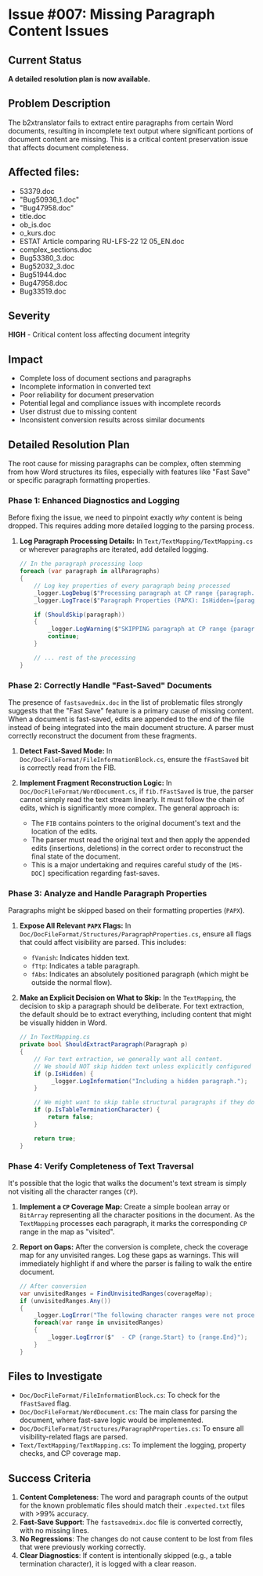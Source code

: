 # Issue #007: Missing Paragraph Content Issues

## Current Status
**A detailed resolution plan is now available.**

## Problem Description
The b2xtranslator fails to extract entire paragraphs from certain Word documents, resulting in incomplete text output where significant portions of document content are missing. This is a critical content preservation issue that affects document completeness.

## Affected files:

- 53379.doc
- "Bug50936_1.doc"
- "Bug47958.doc"
- title.doc
- ob_is.doc
- o_kurs.doc
- ESTAT Article comparing RU-LFS-22 12 05_EN.doc
- complex_sections.doc
- Bug53380_3.doc
- Bug52032_3.doc
- Bug51944.doc
- Bug47958.doc
- Bug33519.doc

## Severity
**HIGH** - Critical content loss affecting document integrity

## Impact
- Complete loss of document sections and paragraphs
- Incomplete information in converted text
- Poor reliability for document preservation
- Potential legal and compliance issues with incomplete records
- User distrust due to missing content
- Inconsistent conversion results across similar documents

## Detailed Resolution Plan

The root cause for missing paragraphs can be complex, often stemming from how Word structures its files, especially with features like "Fast Save" or specific paragraph formatting properties.

### Phase 1: Enhanced Diagnostics and Logging

Before fixing the issue, we need to pinpoint exactly *why* content is being dropped. This requires adding more detailed logging to the parsing process.

1.  **Log Paragraph Processing Details:**
    In `Text/TextMapping/TextMapping.cs` or wherever paragraphs are iterated, add detailed logging.

    ```csharp
    // In the paragraph processing loop
    foreach (var paragraph in allParagraphs)
    {
        // Log key properties of every paragraph being processed
        _logger.LogDebug($"Processing paragraph at CP range {paragraph.CharacterPositionStart}-{paragraph.CharacterPositionEnd}.");
        _logger.LogTrace($"Paragraph Properties (PAPX): IsHidden={paragraph.IsHidden}, IsInTable={paragraph.IsInTable}");

        if (ShouldSkip(paragraph))
        {
            _logger.LogWarning($"SKIPPING paragraph at CP range {paragraph.CharacterPositionStart}-{paragraph.CharacterPositionEnd} due to skip condition.");
            continue;
        }

        // ... rest of the processing
    }
    ```

### Phase 2: Correctly Handle "Fast-Saved" Documents

The presence of `fastsavedmix.doc` in the list of problematic files strongly suggests that the "Fast Save" feature is a primary cause of missing content. When a document is fast-saved, edits are appended to the end of the file instead of being integrated into the main document structure. A parser must correctly reconstruct the document from these fragments.

1.  **Detect Fast-Saved Mode:**
    In `Doc/DocFileFormat/FileInformationBlock.cs`, ensure the `fFastSaved` bit is correctly read from the FIB.

2.  **Implement Fragment Reconstruction Logic:**
    In `Doc/DocFileFormat/WordDocument.cs`, if `fib.fFastSaved` is true, the parser cannot simply read the text stream linearly. It must follow the chain of edits, which is significantly more complex. The general approach is:
    - The `FIB` contains pointers to the original document's text and the location of the edits.
    - The parser must read the original text and then apply the appended edits (insertions, deletions) in the correct order to reconstruct the final state of the document.
    - This is a major undertaking and requires careful study of the `[MS-DOC]` specification regarding fast-saves.

### Phase 3: Analyze and Handle Paragraph Properties

Paragraphs might be skipped based on their formatting properties (`PAPX`).

1.  **Expose All Relevant `PAPX` Flags:**
    In `Doc/DocFileFormat/Structures/ParagraphProperties.cs`, ensure all flags that could affect visibility are parsed. This includes:
    - `fVanish`: Indicates hidden text.
    - `fTtp`: Indicates a table paragraph.
    - `fAbs`: Indicates an absolutely positioned paragraph (which might be outside the normal flow).

2.  **Make an Explicit Decision on What to Skip:**
    In the `TextMapping`, the decision to skip a paragraph should be deliberate. For text extraction, the default should be to extract everything, including content that might be visually hidden in Word.

    ```csharp
    // In TextMapping.cs
    private bool ShouldExtractParagraph(Paragraph p)
    {
        // For text extraction, we generally want all content.
        // We should NOT skip hidden text unless explicitly configured to.
        if (p.IsHidden) {
             _logger.LogInformation("Including a hidden paragraph.");
        }

        // We might want to skip table structural paragraphs if they don't contain user text.
        if (p.IsTableTerminationCharacter) {
            return false;
        }

        return true;
    }
    ```

### Phase 4: Verify Completeness of Text Traversal

It's possible that the logic that walks the document's text stream is simply not visiting all the character ranges (`CP`).

1.  **Implement a `CP` Coverage Map:**
    Create a simple boolean array or `BitArray` representing all the character positions in the document. As the `TextMapping` processes each paragraph, it marks the corresponding `CP` range in the map as "visited".

2.  **Report on Gaps:**
    After the conversion is complete, check the coverage map for any unvisited ranges. Log these gaps as warnings. This will immediately highlight if and where the parser is failing to walk the entire document.

    ```csharp
    // After conversion
    var unvisitedRanges = FindUnvisitedRanges(coverageMap);
    if (unvisitedRanges.Any())
    {
        _logger.LogError("The following character ranges were not processed:");
        foreach(var range in unvisitedRanges)
        {
            _logger.LogError($"  - CP {range.Start} to {range.End}");
        }
    }
    ```

## Files to Investigate
- `Doc/DocFileFormat/FileInformationBlock.cs`: To check for the `fFastSaved` flag.
- `Doc/DocFileFormat/WordDocument.cs`: The main class for parsing the document, where fast-save logic would be implemented.
- `Doc/DocFileFormat/Structures/ParagraphProperties.cs`: To ensure all visibility-related flags are parsed.
- `Text/TextMapping/TextMapping.cs`: To implement the logging, property checks, and CP coverage map.

## Success Criteria
1.  **Content Completeness**: The word and paragraph counts of the output for the known problematic files should match their `.expected.txt` files with >99% accuracy.
2.  **Fast-Save Support**: The `fastsavedmix.doc` file is converted correctly, with no missing lines.
3.  **No Regressions**: The changes do not cause content to be lost from files that were previously working correctly.
4.  **Clear Diagnostics**: If content is intentionally skipped (e.g., a table termination character), it is logged with a clear reason.
